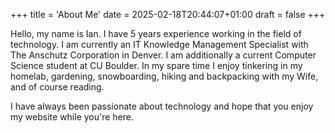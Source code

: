 +++
title = 'About Me'
date = 2025-02-18T20:44:07+01:00
draft = false
+++

Hello, my name is Ian. I have 5 years experience working in the field of technology.
I am currently an IT Knowledge Management Specialist with The Anschutz Corporation in Denver.
I am additionally a current Computer Science student at CU Boulder. In my spare time I enjoy
tinkering in my homelab, gardening, snowboarding, hiking and backpacking with my Wife, and of
course reading.

I have always been passionate about technology and hope that you enjoy my website while you're 
here.
